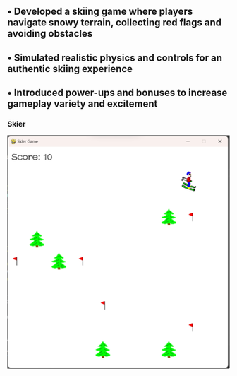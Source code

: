 ## •	Developed a skiing game where players navigate snowy terrain, collecting red flags and avoiding obstacles
## •	Simulated realistic physics and controls for an authentic skiing experience
## •	Introduced power-ups and bonuses to increase gameplay variety and excitement

### Skier
<img src="https://github.com/Tirth-2005/Skier_Game/blob/master/resources/images/s1.png" />
